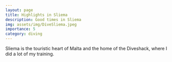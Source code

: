 ```yaml
---
layout: page
title: Highlights in Sliema
description: Good times in Sliema
img: assets/img/DiveSliema.jpeg
importance: 5
category: diving
---
```


Sliema is the touristic heart of Malta and the home of the Diveshack, where I did a lot of my training.
